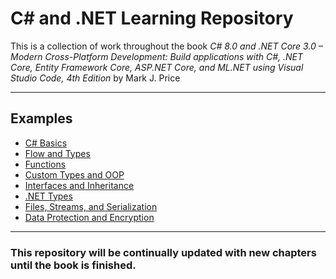 # C# and .NET Learning Repository

This is a collection of work throughout the book _C# 8.0 and .NET Core 3.0 – Modern Cross-Platform Development: Build applications with C#, .NET Core, Entity Framework Core, ASP.NET Core, and ML.NET using Visual Studio Code, 4th Edition_ by Mark J. Price

---

## Examples

- [C# Basics](<(https://github.com/MitchellDStein/Csharp-.Net/tree/master/Chapter02)>)
- [Flow and Types](<(https://github.com/MitchellDStein/Csharp-.Net/tree/master/Chapter03)>)
- [Functions](<(https://github.com/MitchellDStein/Csharp-.Net/tree/master/Chapter04)>)
- [Custom Types and OOP](<(https://github.com/MitchellDStein/Csharp-.Net/tree/master/Chapter05)>)
- [Interfaces and Inheritance](https://github.com/MitchellDStein/Csharp-.Net/tree/master/Chapter06%20-%20Implementing%20Interfaces)
- [.NET Types](<(https://github.com/MitchellDStein/Csharp-.Net/tree/master/Chapter08)>)
- [Files, Streams, and Serialization](https://github.com/MitchellDStein/Csharp-.Net/tree/master/Chapter09)
- [Data Protection and Encryption](<(https://github.com/MitchellDStein/Csharp-.Net/tree/master/Chapter10)>)

---

### This repository will be continually updated with new chapters until the book is finished.
